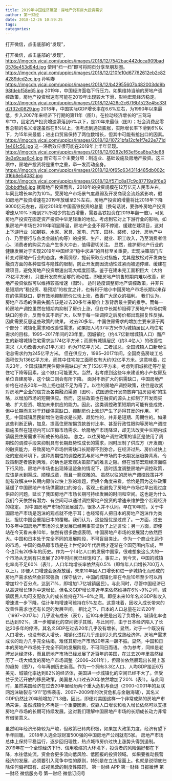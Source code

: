 ```yaml
---
title: 2019年中国经济展望：房地产仍有巨大投资需求
author: 第一财经
date: 2018-12-26 10:59:25
tags: 
categories: 
---
```

打开微信，点击底部的“发现”，
<!-- more -->
打开微信，点击底部的“发现”，
https://imgcdn.yicai.com/uppics/images/2018/12/7542bac442dcca909bad0576e453d94d.jpg
使用“扫一扫”即可将网页分享至朋友圈。
https://imgcdn.yicai.com/uppics/images/2018/12/210fe10d67762612eb2c824289dcd2ec.jpg
孙明春
https://imgcdn.yicai.com/uppics/images/2018/12/b42955607b482003dd9b98fdebf58e65.jpg
2019年，中国经济面临下行压力。如果维持当前的房地产调控政策，房地产投资增速有可能在2019年出现较大下滑，影响宏观经济稳定。
https://imgcdn.yicai.com/uppics/images/2018/12/426c2c67f6b1523e45c33fd2f32d0829.jpg
2018年，中国实际GDP增长率在6.6%左右，为1990年以来最低，步入2007年来经济下行期的第11年（图1）。在拉动经济增长的“三驾马车”中，固定资产投资增速滑落到6%以下，是20年来最低（图3）；社会消费品零售总额的名义增速虽然在8%以上，但考虑到通货膨胀，实际增长率下滑到6%以下，为15年来最低；进出口贸易保持了两位数增长，但其中可能有抢出口的因素。
https://imgcdn.yicai.com/uppics/images/2018/12/10721bfa12cfe1f7e22e771d1e461c56.jpg
这一滞后效应很可能在2019年上半年显现。
https://imgcdn.yicai.com/uppics/images/2018/12/9282e163ef5ca8ba7de689e3e9caa6c4.jpg
而它有三个主要分项：制造业、基础设施及房地产投资。这三项中，房地产投资将是重中之重，牵一发而动全身。
https://imgcdn.yicai.com/uppics/images/2018/12/0f65c634311d485db002c316b8e54082.jpg
 
https://imgcdn.yicai.com/uppics/images/2018/12/f571c8a17c9c87719a9f6e30bbbdffe8.jpg
就房地产投资而言，2018年的投资规模在12万亿元人民币左右，年同比增长率约为10%。受房地产市场景气度趋弱及开发商现金流趋紧影响，假如房地产投资增速在2019年放缓至2%左右，房地产投资的增量将比2018年下降9000亿元左右，超过2018年中国高铁投资的总量（换句话说，要弥补房地产投资增速从10%下降到2%所减少的投资增量，需要高铁投资在2019年翻一倍）。可见房地产投资在固定资产投资中举足轻重的地位。考虑到它对上下游行业的影响，如果房地产市场在2019年明显降温，房地产企业不得不停建、缓建在建项目，这对上下游行业（如钢铁、水泥、家具、家电、汽车、园林、装修、设计、房地产中介、乃至银行与各类金融机构等）的投资、生产、就业、职工收入，乃至消费者信心、消费者的购买力会产生多大冲击，值得密切关注。
显然，维护房地产行业的健康发展对于实现2019年中国经济“稳中求进”的目标至关重要。宏观决策部门应转变对房地产行业的态度，未雨绸缪，提前采取应对措施，尤其是放松对开发商在融资方面的各种显性与隐性的限制，防止开发商因流动性过紧而被迫停建、缓建在建项目，避免房地产投资增速出现大幅度回落。鉴于在建未完工面积巨大（大约73亿平方米），只要开发商有足够的流动性，即便房地产销售短期内难以改善，房地产投资依然可以维持较高增速（图5）。
适时适度调整房地产调控政策，并非只是短期内“稳投资、稳预期”的权宜之计，也有利于缩小中国房地产市场长期以来存在的供需缺口，更有效地抑制房价过快上涨，改善广大民众的福利。
我们认为，房地产市场的供需失衡应该是过去20多年来房价上涨背后最主要的推手。而每一轮房地产调控虽然在短期内抑制了房价上涨，但在中长期却阻碍了房地产市场供需缺口的弥合，反而令其不断扩大，以至于每一轮调控之后房价都出现报复性反弹。因此需要反思这些政策的效果。
过去20多年，中国住房需求的增加主要来源于两个部分：城镇化需求和改善性需求。如果把人均37平方米作为城镇居民人均住宅需求的目标，1995~2017年间的23年里，因城镇化（约4.7亿新增城镇人口）而产生的新增城镇住宅需求达174亿平方米；而原有城镇居民（约3.4亿人）的改善性需求（人均改善大约21平方米）约为71亿平方米。二者加总，全国城镇人口新增住宅总需求约为245亿平方米。
但在供应方，1995~2017年间，全国商品房竣工总面积仅为136亿平方米，而其中住宅竣工面积仅有大约92亿平方米。这意味着，过去23年，全国城镇居民住房供需缺口扩大了153亿平方米。考虑到旧城拆迁等存量住宅下降等因素，这个缺口可能更大。当然，若考虑到这些年来建设的小产权房及单位自建房等，这个缺口则会有所下降。
面对不断扩大的供需缺口，中国房地产价格在过去20年一路上扬也就不足为奇了。以往的房地产调控政策，往往是收紧对房地产企业的信贷及各类融资渠道（图6），试图迫使开发商放弃“囤房囤地”的策略，以增加市场的短期供应。然而，这些政策也在融资的源头上抑制了开发商买地、扩大投资、增加未来供应的能力。因此，这类调控政策短期内可能有些成效，但中长期而言对于舒缓供需缺口、抑制房价上涨却产生了适得其反的作用。
可见，中国城镇居民新增住宅需求是长期、趋势性的，并非是短期、周期性的。如果这些判断正确，加息、提高住房按揭贷款首付比率、甚至行政性限购等房地产调控措施虽然在短期内可以压抑市场需求、给房地产市场降温，却无法改变中长期内城镇居民住房需求不断成长的趋势。
总之，以往房地产调控政策的误区是使用了周期性的调控手段来抑制具有长期趋势性成长的需求，同时压制了供应方（开发商）的融资能力，导致房地产市场供需缺口长期得不到弥合。在经济过热、房价过快上涨的宏观环境下，这种周期性的调控政策与房地产市场的中长期发展趋势背离，令政策制定者感到两难，的确也是宏观决策部门的难言之隐。但在当前宏观经济面临下行风险、房地产市场也出现降温迹象的情况下，适时适度调整房地产调控政策，应该是水到渠成、顺理成章，而且一箭双雕的。
虽然以往的房地产调控政策并不能有效解决中长期内房价过快上涨的难题，但换个角度来看，恰恰是因为这些政策延缓了中国房地产市场供需缺口的弥合，客观上也避免了房地产市场过早出现过度供应的问题，延长了我国房地产市场长期可持续发展的时间和空间。这也是为什么我们今天依然有潜力、有空间可以通过调控房地产投资的增速来维护整个宏观经济的稳定。
对中国房地产市场的发展潜力，很多人并不认同。早在10年前，关于中国房地产市场是泡沫的观点就不绝于耳；也经常有人把日本的房地产泡沫作为类比，担忧中国会重蹈日本的覆辙。我们认为，这些担忧是过虑了。一方面，过去10多年中国房地产市场的长足发展已经用事实证伪了上述言论；另一方面，即便站在今天看未来10年，依然有很多数据表明，中国房地产市场的发展潜力依然巨大。中国和日本处于完全不同的发展阶段，不可盲目类比。
作为一个商业化运作的市场，中国的商品房市场是在上世纪90年代后期才逐渐在全国范围内形成，至今也只有20多年的历史。作为一个14亿人口的发展中国家，很难想象这么大的一个市场从无到有只发展了20年时间就已经饱和了。事实上，到今天，中国的城镇化率尚不足60%（表1），人口年均增长率依然有0.5%（即每年人口增长700万人以上）。即便人口增速会逐渐放缓，未来10年因人口增长和进一步城镇化而形成的房地产需求依然会非常强劲（保守估计，中国的城镇化率在今后10年至少可以再增加12个百分点，达到71%，即增加1.7亿城镇居民）。与此同时，尽管中国经济已从高速增长转为中速增长，但名义GDP增长率近年来依然维持在6%~9%之间，城镇居民人均可支配收入的成长维持在7%~8%之间。即便未来10年名义GDP和收入增速进一步下降，估计年均增速可维持在5%左右。这意味着，因收入成长带来的改善性需求也还有长足的发展空间。
相比之下，日本的人口总量在过去20年（1997~2017年）几乎没有成长（表1），近10年来更是出现了负增长。城镇化率也已达到92%，进一步城镇化的空间微乎其微。与此同时，由于日本经济陷入了长达20多年的停滞，其名义GDP在过去20年几乎没有增长。显然，对于一个既没有人口增长，也没有收入增长，城镇化进程几乎走到尽头的成熟经济体，房地产需求成长的动力几乎完全枯竭，难怪其房地产市场20年来一蹶不振。显然，中国和日本的房地产市场处于完全不同的发展阶段，不可同日而语。
作为参考，同样是老牌发达经济体，而且房地产市场已经发展了近百年的美国，在过去20年里虽然经历了一场大幅度的房地产市场调整（2006~2011年），但房价依然展现出长期上涨的趋势（图7），今年再创历史新高。作为一个拥有3.3亿人口、人均GDP接近6万美元、城镇化率达到82%的经济体，美国进一步城镇化的空间已经不大了。但受益于灵活开放的移民政策，美国总人口过去20年依然增加了20%（表1）。与此同时，虽然美国经济在过去20年里经历两个重大危机与衰退（2000~2001年的互联网泡沫破裂与“911”恐怖袭击、2007~2009年的次贷危机与金融海啸），其名义GDP仍然比20年前增加了1.3倍。因此，即便对美国这样一个非常成熟的房地产市场来讲，虽然城镇化不再是一个重要因素，仅靠人口增长和收入增长依然可以支撑房地产市场的长期可持续发展。这对我们理解中国房地产市场的长期成长动力非常有借鉴意义。
 
 
虽然明年经济形势较为严峻，但政策已转向积极，如果加大政策力度，经济有望下半年回暖。
2018年入选全球财富500强的中国房地产公司就有5家。
房地产市场总体上保持平稳运行，逐步回归理性，热点城市房价过快上涨势头得到遏制。
2019年在一个全球经济下行、信用收缩的大环境下，投资者的风险偏好都在下降，水往低处流，资金会更多流向低风险、低回报的投资领域。
如果要推动民营经济的发展，必须要引入竞争中性的原则，特别是在立法层面上。也就是说彻底扫除任何偏袒国有、歧视民营的制度性障碍。
第一财经
APP
第一财经
日报微博
第一财经
微信服务号
第一财经
微信订阅号
